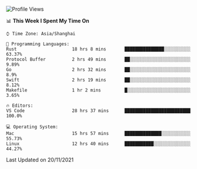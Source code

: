 <!--START_SECTION:waka-->
![Profile Views](http://img.shields.io/badge/Profile%20Views-1-blue)

📊 **This Week I Spent My Time On** 

```text
⌚︎ Time Zone: Asia/Shanghai

💬 Programming Languages: 
Rust                     18 hrs 8 mins       ███████████████░░░░░░░░░░   63.37% 
Protocol Buffer          2 hrs 49 mins       ██░░░░░░░░░░░░░░░░░░░░░░░   9.89% 
Go                       2 hrs 32 mins       ██░░░░░░░░░░░░░░░░░░░░░░░   8.9% 
Swift                    2 hrs 19 mins       ██░░░░░░░░░░░░░░░░░░░░░░░   8.12% 
Makefile                 1 hr 2 mins         █░░░░░░░░░░░░░░░░░░░░░░░░   3.65%

🔥 Editors: 
VS Code                  28 hrs 37 mins      █████████████████████████   100.0%

💻 Operating System: 
Mac                      15 hrs 57 mins      ██████████████░░░░░░░░░░░   55.73% 
Linux                    12 hrs 40 mins      ███████████░░░░░░░░░░░░░░   44.27%

```


 Last Updated on 20/11/2021
<!--END_SECTION:waka-->
